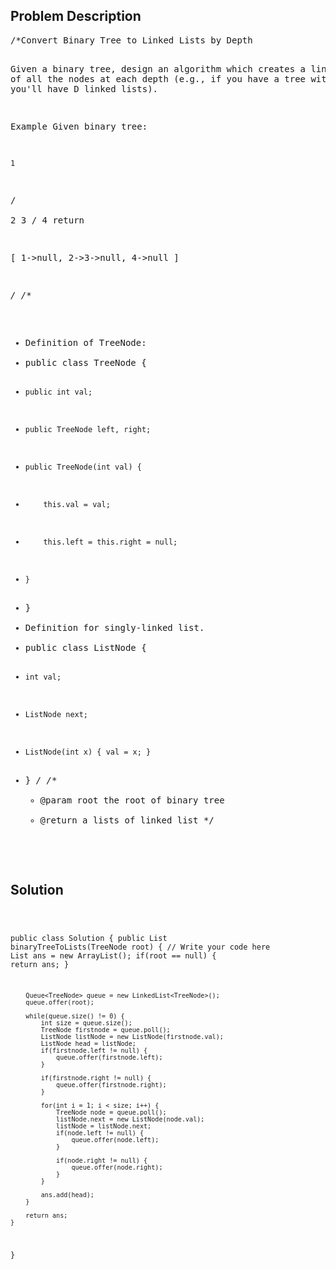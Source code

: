 <!--
<style>
  body { font-family: Arial, sans-serif; }
  .container { max-width: 600px; margin: auto; padding: 20px; }
  .comment-block { background-color: #f9f9f9; padding: 10px; border-left: 5px solid #ccc; }
  .code-block { background-color: #f4f4f4; padding: 10px; border: 1px solid #ddd; }
</style>
-->

<div class='container'>
<h2>Problem Description</h2>
<div class='comment-block'>
<pre>
/*Convert Binary Tree to Linked Lists by Depth

Given a binary tree, design an algorithm which creates a linked list of all the nodes at each depth 
(e.g., if you have a tree with depth D, you'll have D linked lists).

Example
Given binary tree:

    1
   / \
  2   3
 /
4
return

[
  1->null,
  2->3->null,
  4->null
]

*/
/**
 * Definition of TreeNode:
 * public class TreeNode {
 *     public int val;
 *     public TreeNode left, right;
 *     public TreeNode(int val) {
 *         this.val = val;
 *         this.left = this.right = null;
 *     }
 * }
 * Definition for singly-linked list.
 * public class ListNode {
 *     int val;
 *     ListNode next;
 *     ListNode(int x) { val = x; }
 * }
 */
    /**
     * @param root the root of binary tree
     * @return a lists of linked list
     */
</pre>
</div>

<h2>Solution</h2>
<div class='code-block'>
<pre><code class='language-java'>

public class Solution {
    public List<ListNode> binaryTreeToLists(TreeNode root) {
        // Write your code here
        List<ListNode> ans = new ArrayList<ListNode>();
        if(root == null) {
            return ans;
        }
        
        Queue<TreeNode> queue = new LinkedList<TreeNode>();
        queue.offer(root);
        
        while(queue.size() != 0) {
            int size = queue.size();
            TreeNode firstnode = queue.poll();
            ListNode listNode = new ListNode(firstnode.val);
            ListNode head = listNode;
            if(firstnode.left != null) {
                queue.offer(firstnode.left);
            }
            
            if(firstnode.right != null) {
                queue.offer(firstnode.right);
            }
            
            for(int i = 1; i < size; i++) {
                TreeNode node = queue.poll();
                listNode.next = new ListNode(node.val);
                listNode = listNode.next;
                if(node.left != null) {
                    queue.offer(node.left);
                }
                
                if(node.right != null) {
                    queue.offer(node.right);
                }
            }
            
            ans.add(head);
        }
        
        return ans;
    }
}</code></pre>
</div>
</div>

